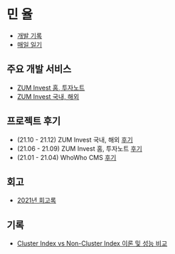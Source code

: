 # 민 율 
- [개발 기록](https://velog.io/@minyul)  
- [매일 일기](https://velog.io/@minyul/%EB%A7%A4%EC%9D%BC-%EC%9D%BC%EA%B8%B0)

## 주요 개발 서비스
- [ZUM Invest 홈, 투자노트](https://invest.zum.com/) 
- [ZUM Invest 국내, 해외](https://invest.zum.com/)  

## 프로젝트 후기

- (21.10 - 21.12) ZUM Invest 국내, 해외 [후기]() 
- (21.06 - 21.09) ZUM Invest 홈, 투자노트 [후기]()  
- (21.01 - 21.04) WhoWho CMS [후기]()  

## 회고
- [2021년 회고록]()

## 기록
- [Cluster Index vs Non-Cluster Index 이론 및 성능 비교](https://velog.io/@minyul/Cluster-Index-vs-Non-Cluster-Index-%EC%9D%B4%EB%A1%A0-%EB%B0%8F-%EC%84%B1%EB%8A%A5-%EB%B9%84%EA%B5%90-JPA-MYSQL)
